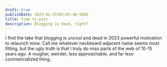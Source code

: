 ```yaml
---
draft: true
publishDate: 2023-02-25T02:07:48.950Z
title: Time to post
description: Blogging is dead, right?
---
```

I find the take that blogging is uncool and dead in 2023 powerful motivation to relaunch mine. Call me whatever neckbeard adjacent name seems most fitting, but the ugly truth is that I truly do miss parts of the web of 10-15 years ago. A rougher, weirder, less approachable, and far less commercialized thing.